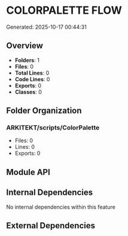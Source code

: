 # COLORPALETTE FLOW
Generated: 2025-10-17 00:44:31

## Overview
- **Folders**: 1
- **Files**: 0
- **Total Lines**: 0
- **Code Lines**: 0
- **Exports**: 0
- **Classes**: 0

## Folder Organization

### ARKITEKT/scripts/ColorPalette
- Files: 0
- Lines: 0
- Exports: 0

## Module API

## Internal Dependencies

No internal dependencies within this feature

## External Dependencies
